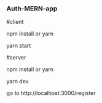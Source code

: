 ### Auth-MERN-app

#client 

npm install or yarn 

yarn start

#server

npm install or yarn 

yarn dev 

go to http://localhost:3000/register 
